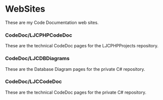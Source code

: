 # WebSites
These are my Code Documentation web sites.
 
### CodeDoc/LJCPHPCodeDoc
These are the technical CodeDoc pages for the LJCPHPProjects repository. 
 
### CodeDoc/LJCDBDiagrams
These are the Database Diagram pages for the private C# repository.

### CodeDoc/LJCCodeDoc
These are the technical CodeDoc pages for the private C# repository.
